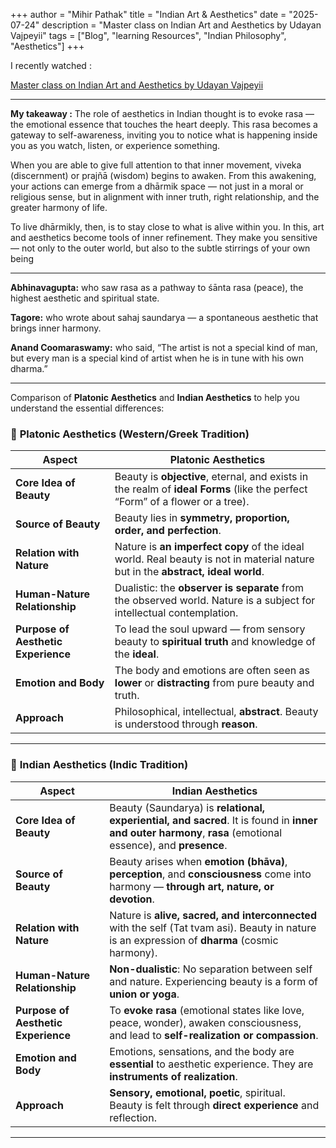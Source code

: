 +++
author = "Mihir Pathak"
title = "Indian Art & Aesthetics"
date = "2025-07-24"
description = "Master class on Indian Art and Aesthetics by Udayan Vajpeyii"
tags = ["Blog", "learning Resources", "Indian Philosophy", "Aesthetics"]
+++

 I recently watched : 

[Master class on Indian Art and Aesthetics by Udayan Vajpeyii](https://youtu.be/fRcsXvgAM24?si=MdJmDzpCO3lcJ_oq)

---

**My takeaway :** The role of aesthetics in Indian thought is to evoke rasa — the emotional essence that touches the heart deeply. This rasa becomes a gateway to self-awareness, inviting you to notice what is happening inside you as you watch, listen, or experience something.

When you are able to give full attention to that inner movement, viveka (discernment) or prajñā (wisdom) begins to awaken. From this awakening, your actions can emerge from a dhārmik space — not just in a moral or religious sense, but in alignment with inner truth, right relationship, and the greater harmony of life.

To live dhārmikly, then, is to stay close to what is alive within you. In this, art and aesthetics become tools of inner refinement. They make you sensitive — not only to the outer world, but also to the subtle stirrings of your own being

----

**Abhinavagupta:** who saw rasa as a pathway to śānta rasa (peace), the highest aesthetic and spiritual state.

**Tagore:** who wrote about sahaj saundarya — a spontaneous aesthetic that brings inner harmony.

**Anand Coomaraswamy:** who said, “The artist is not a special kind of man, but every man is a special kind of artist when he is in tune with his own dharma.”

-----

Comparison of **Platonic Aesthetics** and **Indian Aesthetics** to help you understand the essential differences:

### 📘 **Platonic Aesthetics** (Western/Greek Tradition)

| **Aspect**                          | **Platonic Aesthetics**                                                                                                         |
| ----------------------------------- | ------------------------------------------------------------------------------------------------------------------------------- |
| **Core Idea of Beauty**             | Beauty is **objective**, eternal, and exists in the realm of **ideal Forms** (like the perfect “Form” of a flower or a tree).   |
| **Source of Beauty**                | Beauty lies in **symmetry, proportion, order, and perfection**.                                                                 |
| **Relation with Nature**            | Nature is **an imperfect copy** of the ideal world. Real beauty is not in material nature but in the **abstract, ideal world**. |
| **Human-Nature Relationship**       | Dualistic: the **observer is separate** from the observed world. Nature is a subject for intellectual contemplation.            |
| **Purpose of Aesthetic Experience** | To lead the soul upward — from sensory beauty to **spiritual truth** and knowledge of the **ideal**.                            |
| **Emotion and Body**                | The body and emotions are often seen as **lower** or **distracting** from pure beauty and truth.                                |
| **Approach**                        | Philosophical, intellectual, **abstract**. Beauty is understood through **reason**.                                             |

---

### 🪷 **Indian Aesthetics** (Indic Tradition)

| **Aspect**                          | **Indian Aesthetics**                                                                                                                                       |
| ----------------------------------- | ----------------------------------------------------------------------------------------------------------------------------------------------------------- |
| **Core Idea of Beauty**             | Beauty (Saundarya) is **relational, experiential, and sacred**. It is found in **inner and outer harmony**, **rasa** (emotional essence), and **presence**. |
| **Source of Beauty**                | Beauty arises when **emotion (bhāva)**, **perception**, and **consciousness** come into harmony — **through art, nature, or devotion**.                     |
| **Relation with Nature**            | Nature is **alive, sacred, and interconnected** with the self (Tat tvam asi). Beauty in nature is an expression of **dharma** (cosmic harmony).             |
| **Human-Nature Relationship**       | **Non-dualistic**: No separation between self and nature. Experiencing beauty is a form of **union or yoga**.                                               |
| **Purpose of Aesthetic Experience** | To **evoke rasa** (emotional states like love, peace, wonder), awaken consciousness, and lead to **self-realization or compassion**.                        |
| **Emotion and Body**                | Emotions, sensations, and the body are **essential** to aesthetic experience. They are **instruments of realization**.                                      |
| **Approach**                        | **Sensory, emotional, poetic**, spiritual. Beauty is felt through **direct experience** and reflection.                                                     |

---
